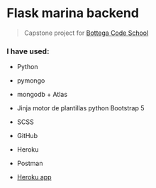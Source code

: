 # Flask marina backend

> Capstone project for [Bottega Code School](https://bottega.tech/)

### I have used:

- Python
- pymongo
- mongodb + Atlas
- Jinja motor de plantillas python Bootstrap 5
- SCSS
- GitHub
- Heroku
- Postman

- [Heroku app](https://marina-backend.herokuapp.com/)